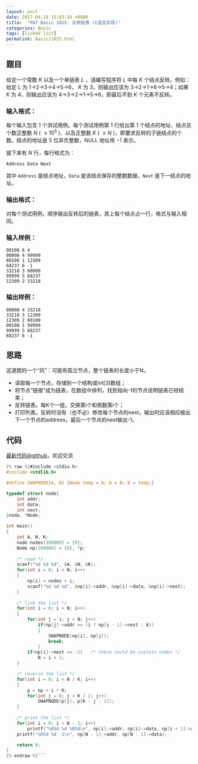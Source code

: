 ```yaml
---
layout: post
date: 2017-04-18 15:03:34 +0800
title:  "PAT Basic 1025. 反转链表 (C语言实现)"
categories: Basic
tags: [linked list]
permalink: Basic/1025.html
---
```


## 题目

给定一个常数 $K$ 以及一个单链表 $L$ ，请编写程序将 $L$ 中每 $K$ 个结点反转。例如：给定 $L$ 为 1→2→3→4→5→6， $K$ 为
3，则输出应该为 3→2→1→6→5→4；如果 $K$ 为 4，则输出应该为 4→3→2→1→5→6，即最后不到 $K$ 个元素不反转。

### 输入格式：

每个输入包含 1 个测试用例。每个测试用例第 1 行给出第 1 个结点的地址、结点总个数正整数 $N$ ( $\le 10^5$ )、以及正整数 $K$ (
$\le N$ )，即要求反转的子链结点的个数。结点的地址是 5 位非负整数，NULL 地址用 $-1$ 表示。

接下来有 $N$ 行，每行格式为：

    
    
    Address Data Next
    

其中 `Address` 是结点地址，`Data` 是该结点保存的整数数据，`Next` 是下一结点的地址。

### 输出格式：

对每个测试用例，顺序输出反转后的链表，其上每个结点占一行，格式与输入相同。

### 输入样例：

    
    
    00100 6 4
    00000 4 99999
    00100 1 12309
    68237 6 -1
    33218 3 00000
    99999 5 68237
    12309 2 33218
    

### 输出样例：

    
    
    00000 4 33218
    33218 3 12309
    12309 2 00100
    00100 1 99999
    99999 5 68237
    68237 6 -1
    



## 思路


这道题的一个“坑”：可能有孤立节点，整个链表的长度小于N。

- 读取每一个节点，存储到一个结构或int[3]数组；
- 将节点“链接”成为链表，在数组中排列，找到指向-1的节点说明链表已经结束；
- 反转链表。每K个一组，交换第i个和倒数第i个；
- 打印列表。反转时没有（也不必）修改每个节点的next，输出时应该相应输出下一个节点的address，最后一个节点的next输出-1。

## 代码

[最新代码@github](https://github.com/OliverLew/PAT/blob/master/PATBasic/1025.c)，欢迎交流
```c
{% raw %}#include <stdio.h>
#include <stdlib.h>

#define SWAPNODE(A, B) {Node temp = A; A = B; B = temp;}

typedef struct node{
    int addr;
    int data;
    int next;
}node, *Node;

int main()
{
    int A, N, K;
    node nodes[100000] = {0};
    Node np[100000] = {0}, *p;
    
    /* read */
    scanf("%d %d %d", &A, &N, &K);
    for(int i = 0; i < N; i++) 
    {
        np[i] = nodes + i;
        scanf("%d %d %d", &np[i]->addr, &np[i]->data, &np[i]->next);
    }
    
    /* link the list */
    for(int i = 0; i < N; i++)
    {
        for(int j = i; j < N; j++)
            if(np[j]->addr == (i ? np[i - 1]->next : A))
            {
                SWAPNODE(np[i], np[j]);
                break;
            }
        if(np[i]->next == -1)   /* there could be useless nodes */
            N = i + 1;
    }

    /* reverse the list */
    for(int i = 0; i < N / K; i++)
    {
        p = np + i * K;
        for(int j = 0; j < K / 2; j++)
            SWAPNODE(p[j], p[K - j - 1]);
    }
    
    /* print the list */
    for(int i = 0; i < N - 1; i++)
        printf("%05d %d %05d\n", np[i]->addr, np[i]->data, np[i + 1]->addr);
    printf("%05d %d -1\n", np[N - 1]->addr, np[N - 1]->data);

    return 0;
}
{% endraw %}```

